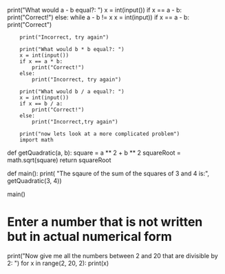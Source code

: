 
print("What would a - b equal?: ")
x = int(input())
if x == a - b:
    print("Correct!")
else:
    while a - b != x
        x = int(input))
        if x == a - b:
            print("Correct")


        print("Incorrect, try again")

        print("What would b * b equal?: ")
        x = int(input())
        if x == a * b:
            print("Correct!")
        else:
            print("Incorrect, try again")

        print("What would b / a equal?: ")
        x = int(input())
        if x == b / a:
            print("Correct!")
        else:
            print("Incorrect,try again")

        print("now lets look at a more complicated problem")
        import math


def getQuadratic(a, b):
    square = a ** 2 + b ** 2
    squareRoot = math.sqrt(square)
    return squareRoot


def main():
    print(
    "The sqaure of the sum of the squares of 3 and 4 is:", getQuadratic(3, 4))


main()

# Enter a number that is not written but in actual numerical form
print("Now give me all the numbers between 2 and 20 that are divisible by 2: ")
for x in range(2, 20, 2):
    print(x)

